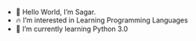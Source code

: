 - 👋 Hello World, I’m Sagar.
- 🔥 I’m interested in Learning Programming Languages
- 🐍 I’m currently learning Python 3.0

<!---
IamBlitzy/IamBlitzy is a ✨ special ✨ repository because its `README.md` (this file) appears on your GitHub profile.
You can click the Preview link to take a look at your changes.
--->
